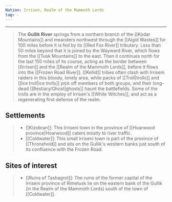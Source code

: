 ```yaml
---
Nation: Irrisen, Realm of the Mammoth Lords
tag: 💧
---
```



---

> The **Gullik River** springs from a northern branch of the [[Kodar Mountains]] and meanders northwest through the [[Algid Wastes]] for 100 miles before it is fed by its [[Red Fox River]] tributary. Less than 50 miles beyond that it is joined by the Wayward River, which flows from the [[Tusk Mountains]] to the east. Then it continues north for the last 150 miles of its course, acting as the border between [[Irrisen]] and the [[Realm of the Mammoth Lords]], before it flows into the [[Frozen Road River]]. [[Kellid]] tribes often clash with Irriseni raiders in this bloody, lonely area, while packs of [[Troll|trolls]] and [[Ice troll|ice trolls]] pick off members of both groups, and their long-dead [[Bestiary/Ghost|ghosts]]  haunt the battlefields. Some of the trolls are in the employ of Irrisen's [[White Witches]], and act as a regenerating first defense of the realm.


## Settlements

> - [[Kizobran]]: This Irriseni town in the province of [[Hoarwood province|Hoarwood]] caters mostly to river traffic.
> - [[Coldwater]]: This small Irriseni town is part of the province of [[Thronehold]] and sits on the Gullik's western banks just south of its confluence with the Frozen Road.

## Sites of interest

> - [[Ruins of Tashagrot]]: The ruins of the former capital of the Irriseni province of Rimetusk lie on the eastern bank of the Gullik (in the Realm of the Mammoth Lords) south of the town of [[Coldwater]].









